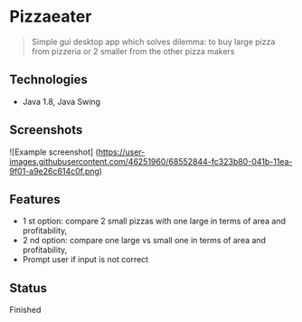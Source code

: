 # Pizzaeater
> Simple gui desktop app which solves dilemma: to buy large pizza from pizzeria or 2 smaller from the other pizza makers 

## Technologies

- Java 1.8, Java Swing

## Screenshots
![Example screenshot] (https://user-images.githubusercontent.com/46251960/68552844-fc323b80-041b-11ea-9f01-a9e26c614c0f.png)

## Features

* 1 st option: compare 2 small pizzas with one large in terms of area and profitability,
* 2 nd option: compare one large vs small one in terms of area and profitability,
* Prompt user if input is not correct

## Status
Finished
